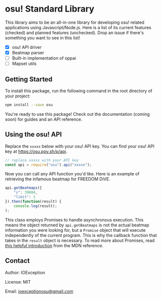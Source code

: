 osu! Standard Library
=====================

This library aims to be an all-in-one library for developing osu! related applications using Javascript/Node.js. Here is a list of its current features (checked) and planned features (unchecked). Drop an issue if there's something you want to see in this list!

- [x] osu! API driver
- [x] Beatmap parser
- [ ] Built-in implementation of oppai
- [ ] Mapset utils

Getting Started
---------------

To install this package, run the following command in the root directory of your project:

```bash
npm install --save osu
```

You're ready to use this package! Check out the documentation (coming soon) for guides and an API reference.

Using the osu! API
------------------

Replace the `xxxxx` below with your osu! API key. You can find your osu! API key at https://osu.ppy.sh/p/api.
```javascript
// replace xxxxx with your API key
const api = require("osu").api("xxxxx");
```

Now you can call any API function you'd like. Here is an example of retrieving the infamous beatmap for FREEDOM DiVE.

```javascript
api.getBeatmaps({
    "s": 39804,
    "limit": 1
}).then(function(result) {
    console.log(result);
);
```

This class employs Promises to handle asynchronous execution. This means the object returned by `api.getBeatmaps` is not the actual beatmap information you were looking for, but a `Promise` object that will execute independently of the current program. This is why the callback function that takes in the `result` object is necessary. To read more about Promises, read [this helpful introduction](https://developer.mozilla.org/en-US/docs/Web/JavaScript/Reference/Global_Objects/Promise) from the MDN reference.

Contact
------

Author: IOException

License: MIT

Email: ioexceptionosu@gmail.com
